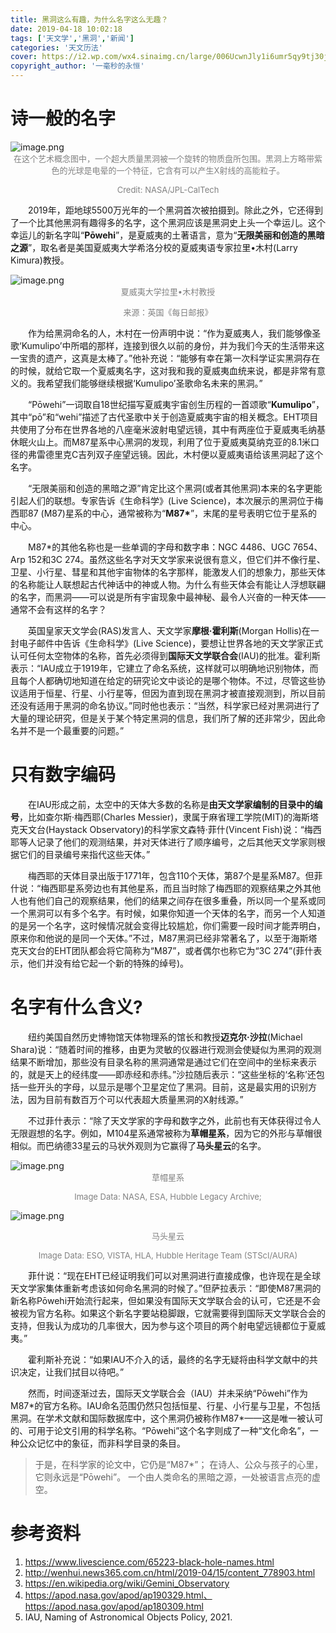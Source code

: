 ```yaml
---
title: 黑洞这么有趣，为什么名字这么无趣？
date: 2019-04-18 10:02:18
tags: ['天文学','黑洞','新闻']
categories: '天文历法'
cover: https://i2.wp.com/wx4.sinaimg.cn/large/006UcwnJly1i6umr5qy9tj30jg0jgdi6.jpg
copyright_author: '一毫秒的永恒'
---
```


# 诗一般的名字

<img src="https://i0.wp.com/wx4.sinaimg.cn/large/006UcwnJly1i6umtj2yrpj30ic0bgq9t.jpg" alt="image.png" title="image.png" />
<center><font size=2px color=grey>在这个艺术概念图中，一个超大质量黑洞被一个旋转的物质盘所包围。黑洞上方略带紫色的光球是电晕的一个特征，它含有可以产生X射线的高能粒子。

Credit: NASA/JPL-CalTech</font></center>

&emsp;&emsp;2019年，距地球5500万光年的一个黑洞首次被拍摄到。除此之外，它还得到了一个比其他黑洞有趣得多的名字，这个黑洞应该是黑洞史上头一个幸运儿。这个幸运儿的新名字叫“**Pōwehi**”，是夏威夷的土著语言，意为“**无限美丽和创造的黑暗之源**”，取名者是美国夏威夷大学希洛分校的夏威夷语专家拉里•木村(Larry Kimura)教授。

<img src="https://i1.wp.com/wx4.sinaimg.cn/large/006UcwnJly1i6umul5t5xj30cj0bw0xa.jpg" alt="image.png" title="image.png" />
<center><font size=2px color=grey>夏威夷大学拉里•木村教授

来源：英国《每日邮报》</font></center>

&emsp;&emsp;作为给黑洞命名的人，木村在一份声明中说：“作为夏威夷人，我们能够像圣歌‘Kumulipo’中所唱的那样，连接到很久以前的身份，并为我们今天的生活带来这一宝贵的遗产，这真是太棒了。”他补充说：“能够有幸在第一次科学证实黑洞存在的时候，就给它取一个夏威夷名字，这对我和我的夏威夷血统来说，都是非常有意义的。我希望我们能够继续根据‘Kumulipo’圣歌命名未来的黑洞。”

&emsp;&emsp;“Pōwehi”一词取自18世纪描写夏威夷宇宙创生历程的一首颂歌“**Kumulipo**”，其中“pō”和“wehi”描述了古代圣歌中关于创造夏威夷宇宙的相关概念。EHT项目共使用了分布在世界各地的八座毫米波射电望远镜，其中有两座位于夏威夷毛纳基休眠火山上。而M87星系中心黑洞的发现，利用了位于夏威夷莫纳克亚的8.1米口径的弗雷德里克C吉列双子座望远镜。因此，木村便以夏威夷语给该黑洞起了这个名字。

&emsp;&emsp;“无限美丽和创造的黑暗之源”肯定比这个黑洞(或者其他黑洞)本来的名字更能引起人们的联想。专家告诉《生命科学》(Live Science)，本次展示的黑洞位于梅西耶87 (M87)星系的中心，通常被称为“**M87\***”，末尾的星号表明它位于星系的中心。

&emsp;&emsp;M87\*的其他名称也是一些单调的字母和数字串：NGC 4486、UGC 7654、Arp 152和3C 274。虽然这些名字对天文学家来说很有意义，但它们并不像行星、卫星、小行星、彗星和其他宇宙物体的名字那样，能激发人们的想象力，那些天体的名称能让人联想起古代神话中的神或人物。为什么有些天体会有能让人浮想联翩的名字，而黑洞——可以说是所有宇宙现象中最神秘、最令人兴奋的一种天体——通常不会有这样的名字？

&emsp;&emsp;英国皇家天文学会(RAS)发言人、天文学家**摩根·霍利斯**(Morgan Hollis)在一封电子邮件中告诉《生命科学》(Live Science)，要想让世界各地的天文学家正式认可任何太空物体的名称，首先必须得到**国际天文学联合会**(IAU)的批准。霍利斯表示：“IAU成立于1919年，它建立了命名系统，这样就可以明确地识别物体，而且每个人都确切地知道在给定的研究论文中谈论的是哪个物体。不过，尽管这些协议适用于恒星、行星、小行星等，但因为直到现在黑洞才被直接观测到，所以目前还没有适用于黑洞的命名协议。”同时他也表示：“当然，科学家已经对黑洞进行了大量的理论研究，但是关于某个特定黑洞的信息，我们所了解的还非常少，因此命名并不是一个最重要的问题。”

# 只有数字编码

&emsp;&emsp;在IAU形成之前，太空中的天体大多数的名称是**由天文学家编制的目录中的编号**，比如查尔斯·梅西耶(Charles Messier)，隶属于麻省理工学院(MIT)的海斯塔克天文台(Haystack Observatory)的科学家文森特·菲什(Vincent Fish)说：“梅西耶等人记录了他们的观测结果，并对天体进行了顺序编号，之后其他天文学家则根据它们的目录编号来指代这些天体。”

&emsp;&emsp;梅西耶的天体目录出版于1771年，包含110个天体，第87个是星系M87。但菲什说：“梅西耶星系旁边也有其他星系，而且当时除了梅西耶的观察结果之外其他人也有他们自己的观察结果，他们的结果之间存在很多重叠，所以同一个星系或同一个黑洞可以有多个名字。有时候，如果你知道一个天体的名字，而另一个人知道的是另一个名字，这时候情况就会变得比较尴尬，你们需要一段时间才能弄明白，原来你和他说的是同一个天体。”不过，M87黑洞已经非常著名了，以至于海斯塔克天文台的EHT团队都会将它简称为“M87”，或者偶尔也称它为“3C 274”(菲什表示，他们并没有给它起一个新的特殊的绰号)。

# 名字有什么含义?

&emsp;&emsp;纽约美国自然历史博物馆天体物理系的馆长和教授**迈克尔·沙拉**(Michael Shara)说：“随着时间的推移，由更为灵敏的仪器进行观测会使疑似为黑洞的观测结果不断增加，那些没有目录名称的黑洞通常是通过它们在空间中的坐标来表示的，就是天上的经纬度——即赤经和赤纬。”沙拉随后表示：“这些坐标的‘名称’还包括一些开头的字母，以显示是哪个卫星定位了黑洞。目前，这是最实用的识别方法，因为目前有数百万个可以代表超大质量黑洞的X射线源。”

&emsp;&emsp;不过菲什表示：“除了天文学家的字母和数字之外，此前也有天体获得过令人无限遐想的名字。例如，M104星系通常被称为**草帽星系**，因为它的外形与草帽很相似。而巴纳德33星云的马状外观则为它赢得了**马头星云**的名字。

<img src="https://i0.wp.com/wx4.sinaimg.cn/large/006UcwnJly1i6un0b0ts3j30sg0igago.jpg" alt="image.png" title="image.png" />
<center><font size=2px color=grey>草帽星系

Image Data: NASA, ESA, Hubble Legacy Archive;</font></center>
<img src="https://i2.wp.com/wx4.sinaimg.cn/large/006UcwnJly1i6un0qlb0fj30pl0sgkcd.jpg" alt="image.png" title="image.png" />
<center><font size=2px color=grey>马头星云

Image Data: ESO, VISTA, HLA, Hubble Heritage Team (STScI/AURA)</font></center>

&emsp;&emsp;菲什说：“现在EHT已经证明我们可以对黑洞进行直接成像，也许现在是全球天文学家集体重新考虑该如何命名黑洞的时候了。”但萨拉表示：“即使M87黑洞的新名称Pōwehi开始流行起来，但如果没有国际天文学联合会的认可，它还是不会被视为官方名称。如果这个新名字要站稳脚跟，它就需要得到国际天文学联合会的支持，但我认为成功的几率很大，因为参与这个项目的两个射电望远镜都位于夏威夷。”

&emsp;&emsp;霍利斯补充说：“如果IAU不介入的话，最终的名字无疑将由科学文献中的共识决定，让我们拭目以待吧。”

&emsp;&emsp;然而，时间逐渐过去，国际天文学联合会（IAU）并未采纳“Pōwehi”作为M87\*的官方名称。IAU命名范围仍然只包括恒星、行星、小行星与卫星，不包括黑洞。在学术文献和国际数据库中，这个黑洞仍被称作M87*——这是唯一被认可的、可用于论文引用的科学名称。“Pōwehi”这个名字则成了一种“文化命名”，一种公众记忆中的象征，而非科学目录的条目。

> 于是，在科学家的论文中，它仍是“M87*”；
在诗人、公众与孩子的心里，它则永远是“Pōwehi”。
一个由人类命名的黑暗之源，一处被语言点亮的虚空。

# 参考资料
1. https://www.livescience.com/65223-black-hole-names.html
2. http://wenhui.news365.com.cn/html/2019-04/15/content_778903.html
3. https://en.wikipedia.org/wiki/Gemini_Observatory
4. https://apod.nasa.gov/apod/ap190329.html、https://apod.nasa.gov/apod/ap180309.html
5. IAU, Naming of Astronomical Objects Policy, 2021.